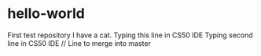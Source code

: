 # hello-world
First test repository
I have a cat.
Typing this line in CS50 IDE 
Typing second line in CS50 IDE
// Line to merge into master
